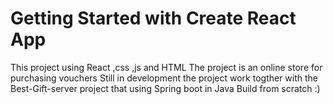 # Getting Started with Create React App
This project using React ,css ,js and HTML
The project is an online store for purchasing vouchers
Still in development the project work togther with the Best-Gift-server project that using Spring boot in Java 
Build from scratch :)
